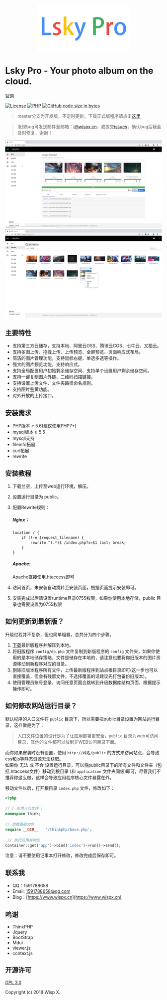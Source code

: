 <p align="center">
    <a href="./public/static/app/images/logo.png" target="_blank">
        <img width="300" src="./public/static/app/images/logo.png">
    </a>
</p>

# Lsky Pro - Your photo album on the cloud.

[官网](https://www.lsky.pro)

[![License](https://img.shields.io/badge/license-GPL_V3.0-yellowgreen.svg?style=flat-square)](https://github.com/wisp-x/lsky-pro/blob/master/LICENSE)
[![PHP](https://img.shields.io/badge/PHP->=5.6-orange.svg?style=flat-square)](http://php.net)
[![GitHub code size in bytes](https://img.shields.io/github/languages/code-size/wisp-x/lsky-pro.svg?style=flat-square)](https://github.com/wisp-x/lsky-pro)

> master分支为开发版，不定时更新，下载正式版程序请点击[这里](https://github.com/wisp-x/lsky-pro/releases)

> 发现bug可发送邮件至邮箱：i@wispx.cn，或提交[issues](https://github.com/wisp-x/lsky-pro/issues)，确认bug后我会及时修复，谢谢！

![homepage.png](./public/static/app/images/demo/1.png)
![homepage.png](./public/static/app/images/demo/2.png)

主要特性
---
- 支持第三方云储存，支持本地、阿里云OSS、腾讯云COS、七牛云、又拍云。
- 支持多图上传、拖拽上传、上传预览、全屏预览、页面响应式布局。
- 简洁的图片管理功能，支持鼠标右键、单选多选等操作。
- 强大的图片预览功能，支持响应式。
- 支持全局配置用户初始剩余储存空间、支持单个设置用户剩余储存空间。
- 支持一键复制图片外链、二维码扫描链接。
- 支持设置上传文件、文件夹路径命名规则。
- 支持图片鉴黄功能。
- 对外开放的上传接口。

安装需求
---
* PHP版本 &ge; 5.6(建议使用PHP7+)
* mysql版本 &ge; 5.5
* mysqli支持
* fileinfo拓展
* curl拓展
* rewrite

安装教程
---
1. 下载兰空，上传至web运行环境，解压。
2. 设置运行目录为 public。
3. 配置Rewrite规则：
    ##### Nginx：
    ```
    location / {
        if (!-e $request_filename) {
        	rewrite ^(.*)$ /index.php?s=$1 last; break;
        }
    }
    ```

    ##### Apache:
    Apache直接使用.htaccess即可

4. 访问首页，未安装自动跳转至安装页面，根据页面提示安装即可。
5. 安装完成以后请设置runtime目录0755权限，如果你使用本地存储，public 目录也需要设置为0755权限

如何更新到最新版？
---
升级过程并不复杂，但也简单粗暴，总共分为四个步骤。
1. [下载](https://github.com/wisp-x/lsky-pro/releases)最新版程序并解压到本地。
2. 将旧版程序 ```config/db.php``` 文件复制到新版程序的 ```config``` 文件夹，如果你使用的是本地储存策略，文件是储存在本地的，请注意也要将你旧版本的图片资源移动到新程序对应的目录。
3. 删除旧版本程序所有文件，上传最新版程序到站点根目录即可(这一步也可以直接覆盖，但会有残留文件，不选择覆盖的话建议先打包备份旧版本)。
4. 使用管理员账号登录，访问任意页面会跳转到升级数据库结构页面，根据提示操作即可。

如何修改网站运行目录？
---
默认程序的入口文件在 ```public``` 目录下，所以需要把public目录设置为网站运行目录，这样做是为了：
> 入口文件位置的设计是为了让应用部署更安全，```public``` 目录为web可访问目录，其他的文件都可以放到非WEB访问目录下面。

而你如果安装时没有设置，使用 ```http://域名/public``` 的方式来访问站点，会导致css和js等静态资源无法获取。  
如果你 无法 或 不会 设置运行目录，可以将public目录下的所有文件和文件夹（包括.htaccess文件）移动到根目录
(和 ```application``` 文件夹同级)即可，尽管我们不推荐你这么做，这样会导致应用程序核心文件暴露在外。

移动文件以后，打开根目录 ```index.php``` 文件，修改如下：
```php
<?php

// [ 应用入口文件 ]
namespace think;

// 加载基础文件
require __DIR__ . '/thinkphp/base.php';

 // 执行应用并响应
Container::get('app')->bind('index')->run()->send();
 ```

注意：请不要使用记事本打开修改，修改完成后保存即可。

联系我
---
- QQ：1591788658
- Email: 1591788658@qq.com
- Blog：[https://www.wispx.cn](https://www.wispx.cn)

鸣谢
---
- ThinkPHP
- Jquery
- BootStrap
- Mdui
- viewer.js
- context.js

开源许可
---
[GPL 3.0](https://opensource.org/licenses/GPL-3.0)

Copyright (c) 2018 Wisp X.
